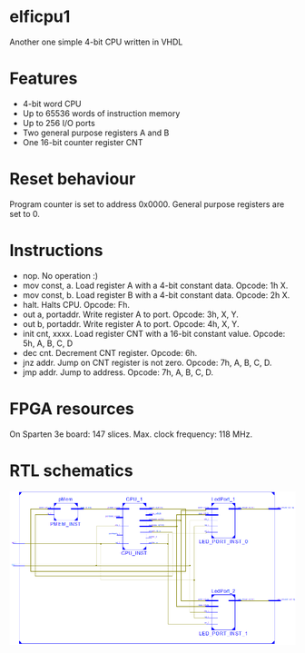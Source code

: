 # elficpu1
Another one simple 4-bit CPU written in VHDL

# Features
- 4-bit word CPU
- Up to 65536 words of instruction memory
- Up to 256 I/O ports
- Two general purpose registers A and B
- One 16-bit counter register CNT

# Reset behaviour
Program counter is set to address 0x0000.
General purpose registers are set to 0.

# Instructions
- nop. No operation :)
- mov const, a. Load register A with a 4-bit constant data. Opcode: 1h X.
- mov const, b. Load register B with a 4-bit constant data. Opcode: 2h X.
- halt. Halts CPU. Opcode: Fh.
- out a, portaddr. Write register A to port. Opcode: 3h, X, Y.
- out b, portaddr. Write register A to port. Opcode: 4h, X, Y.
- init cnt, xxxx. Load register CNT with a 16-bit constant value. Opcode: 5h, A, B, C, D
- dec cnt. Decrement CNT register. Opcode: 6h.
- jnz addr. Jump on CNT register is not zero. Opcode: 7h, A, B, C, D.
- jmp addr. Jump to address. Opcode: 7h, A, B, C, D.

# FPGA resources
On Sparten 3e board: 147 slices. Max. clock frequency: 118 MHz.

# RTL schematics
![RTL schematics](Spartan3E_StarterKit/RTL-schematics.png)
